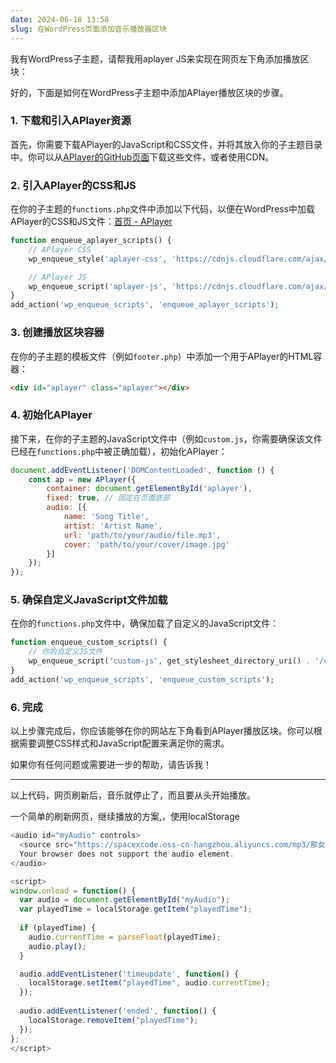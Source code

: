 ```yaml
---
date: 2024-06-18 13:58
slug: 在WordPress页面添加音乐播放器区块
---
```


我有WordPress子主题，请帮我用aplayer JS来实现在网页左下角添加播放区块：

好的，下面是如何在WordPress子主题中添加APlayer播放区块的步骤。

### 1. 下载和引入APlayer资源

首先，你需要下载APlayer的JavaScript和CSS文件，并将其放入你的子主题目录中。你可以从[APlayer的GitHub页面](https://github.com/MoePlayer/APlayer)下载这些文件，或者使用CDN。

### 2. 引入APlayer的CSS和JS

<!-- truncate -->

在你的子主题的`functions.php`文件中添加以下代码，以便在WordPress中加载APlayer的CSS和JS文件：[首页 - APlayer](https://aplayer.js.org/#/zh-Hans/?id=cdn)

```php
function enqueue_aplayer_scripts() {
    // APlayer CSS
    wp_enqueue_style('aplayer-css', 'https://cdnjs.cloudflare.com/ajax/libs/aplayer/1.10.1/APlayer.min.css');

    // APlayer JS
    wp_enqueue_script('aplayer-js', 'https://cdnjs.cloudflare.com/ajax/libs/aplayer/1.10.1/APlayer.min.js', array(), null, true);
}
add_action('wp_enqueue_scripts', 'enqueue_aplayer_scripts');
```

### 3. 创建播放区块容器

在你的子主题的模板文件（例如`footer.php`）中添加一个用于APlayer的HTML容器：

```html
<div id="aplayer" class="aplayer"></div>
```

### 4. 初始化APlayer

接下来，在你的子主题的JavaScript文件中（例如`custom.js`，你需要确保该文件已经在`functions.php`中被正确加载），初始化APlayer：

```javascript
document.addEventListener('DOMContentLoaded', function () {
    const ap = new APlayer({
        container: document.getElementById('aplayer'),
        fixed: true, // 固定在页面底部
        audio: [{
            name: 'Song Title',
            artist: 'Artist Name',
            url: 'path/to/your/audio/file.mp3',
            cover: 'path/to/your/cover/image.jpg'
        }]
    });
});
```

### 5. 确保自定义JavaScript文件加载

在你的`functions.php`文件中，确保加载了自定义的JavaScript文件：

```php
function enqueue_custom_scripts() {
    // 你的自定义JS文件
    wp_enqueue_script('custom-js', get_stylesheet_directory_uri() . '/custom.js', array('jquery', 'aplayer-js'), null, true);
}
add_action('wp_enqueue_scripts', 'enqueue_custom_scripts');
```

### 6. 完成

以上步骤完成后，你应该能够在你的网站左下角看到APlayer播放区块。你可以根据需要调整CSS样式和JavaScript配置来满足你的需求。

如果你有任何问题或需要进一步的帮助，请告诉我！

---

以上代码，网页刷新后，音乐就停止了，而且要从头开始播放。

一个简单的刷新网页，继续播放的方案,，使用localStorage

```js
<audio id="myAudio" controls>
  <source src="https://spacexcode.oss-cn-hangzhou.aliyuncs.com/mp3/那女孩对我说.mp3" type="audio/mpeg">
  Your browser does not support the audio element.
</audio>

<script>
window.onload = function() {
  var audio = document.getElementById("myAudio");
  var playedTime = localStorage.getItem("playedTime");
  
  if (playedTime) {
    audio.currentTime = parseFloat(playedTime);
    audio.play();
  }

  audio.addEventListener('timeupdate', function() {
    localStorage.setItem("playedTime", audio.currentTime);
  });
  
  audio.addEventListener('ended', function() {
    localStorage.removeItem("playedTime");
  });
};
</script>
```

